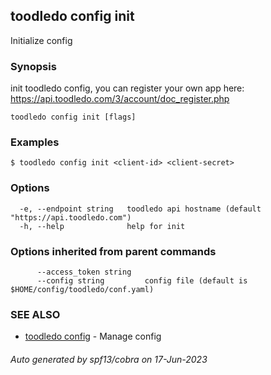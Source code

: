 ## toodledo config init

Initialize config

### Synopsis

init toodledo config,
you can register your own app here: https://api.toodledo.com/3/account/doc_register.php 


```
toodledo config init [flags]
```

### Examples

```
$ toodledo config init <client-id> <client-secret>

```

### Options

```
  -e, --endpoint string   toodledo api hostname (default "https://api.toodledo.com")
  -h, --help              help for init
```

### Options inherited from parent commands

```
      --access_token string   
      --config string         config file (default is $HOME/config/toodledo/conf.yaml)
```

### SEE ALSO

* [toodledo config](toodledo_config.md)	 - Manage config

###### Auto generated by spf13/cobra on 17-Jun-2023
